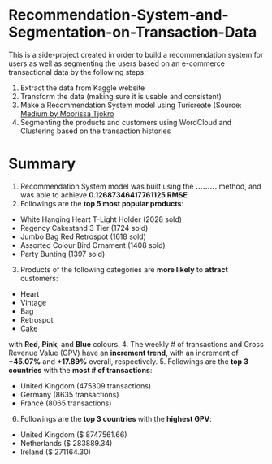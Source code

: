 # Recommendation-System-and-Segmentation-on-Transaction-Data

This is a side-project created in order to build a recommendation system for users as well as segmenting the users based on an e-commerce transactional data by the following steps:

1.   Extract the data from Kaggle website
2.   Transform the data (making sure it is usable and consistent)
3.   Make a Recommendation System model using Turicreate (Source: [Medium by Moorissa Tjokro](https://medium.datadriveninvestor.com/how-to-build-a-recommendation-system-for-purchase-data-step-by-step-d6d7a78800b6)
4.   Segmenting the products and customers using WordCloud and Clustering based on the transaction histories

# Summary
1. Recommendation System model was built using the **.........** method, and was able to achieve **0.12687346417761125 RMSE**
2. Followings are the **top 5 most popular products**:
  - White Hanging Heart T-Light Holder	(2028 sold)
  - Regency Cakestand 3 Tier (1724 sold)
  - Jumbo Bag Red Retrospot	(1618 sold)
  - Assorted Colour Bird Ornament	(1408 sold)
  - Party Bunting (1397 sold)
3. Products of the following categories are **more likely** to **attract** customers:
  - Heart
  - Vintage
  - Bag
  - Retrospot
  - Cake
  
  with **Red**, **Pink**, and **Blue** colours.
4. The weekly # of transactions and Gross Revenue Value (GPV) have an **increment trend**, with an increment of **+45.07%** and **+17.89%** overall, respectively.
5. Followings are the **top 3 countries** with the **most # of transactions**:
  - United Kingdom (475309 transactions)
  - Germany	(8635 transactions)
  - France	(8065 transactions)
6. Followings are the **top 3 countries** with the **highest GPV**:
  - United Kingdom (\$ 8747561.66)
  - Netherlands	(\$ 283889.34)
  - Ireland	(\$ 271164.30)

